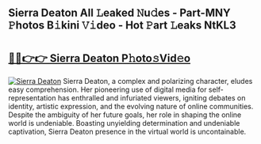 ## Sierra Deaton All 𝙻eaked 𝙽u𝚍es - Part-MNY 𝙿hotos B𝚒kini 𝚅𝚒deo - Hot 𝙿art 𝙻eaks NtKL3

# <h2><a href="http://ld2o47.urlbe.top/?page=Sierra+Deaton">🔗🔗👉👉 Sierra Deaton P𝚑oto𝚜Vid𝚎o</a></h2>

[![Sierra Deaton](https://i.imgur.com/eBuTRDB.gif)](http://ld2o47.urlbe.top/?page=Sierra+Deaton)
Sierra Deaton, a complex and polarizing character, eludes easy comprehension. Her pioneering use of digital media for self-representation has enthralled and infuriated viewers, igniting debates on identity, artistic expression, and the evolving nature of online communities. Despite the ambiguity of her future goals, her role in shaping the online world is undeniable. Boasting unyielding determination and undeniable captivation, Sierra Deaton presence in the virtual world is uncontainable.
